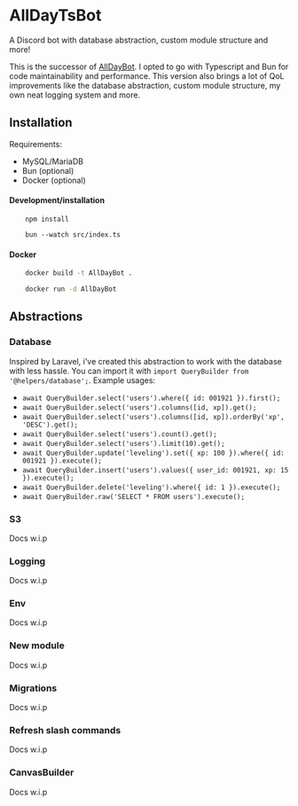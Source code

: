 # AllDayTsBot
A Discord bot with database abstraction, custom module structure and more!

This is the successor of [AllDayBot](https://github.com/AeroBytesNL/AllDayBot). 
I opted to go with Typescript and Bun for code maintainability and performance.
This version also brings a lot of QoL improvements like the database abstraction,
custom module structure, my own neat logging system and more.

## Installation

Requirements:
- MySQL/MariaDB
- Bun (optional)
- Docker (optional)

#### Development/installation
```shell
    npm install
```

```shell
    bun --watch src/index.ts
```

#### Docker
```sh
    docker build -t AllDayBot .
```
```sh
    docker run -d AllDayBot
```

## Abstractions
### Database
Inspired by Laravel, i've created this abstraction to work with the database
with less hassle. 
You can import it with `import QueryBuilder from '@helpers/database';`.
Example usages:
- `await QueryBuilder.select('users').where({ id: 001921 }).first();`
- `await QueryBuilder.select('users').columns([id, xp]).get();`
- `await QueryBuilder.select('users').columns([id, xp]).orderBy('xp', 'DESC').get();`
- `await QueryBuilder.select('users').count().get();`
- `await QueryBuilder.select('users').limit(10).get();`
- `await QueryBuilder.update('leveling').set({ xp: 100 }).where({ id: 001921 }).execute();`
- `await QueryBuilder.insert('users').values({ user_id: 001921, xp: 15 }).execute();`
- `await QueryBuilder.delete('leveling').where({ id: 1 }).execute();`
- `await QueryBuilder.raw('SELECT * FROM users').execute();`

### S3
Docs w.i.p

### Logging
Docs w.i.p

### Env
Docs w.i.p

### New module
Docs w.i.p

### Migrations
Docs w.i.p

### Refresh slash commands
Docs w.i.p

### CanvasBuilder
Docs w.i.p
